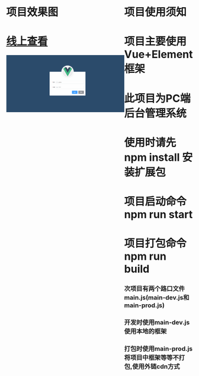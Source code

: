 <!DOCTYPE html>
<html lang="en">
<head>
  <meta charset="UTF-8">
  <meta name="viewport" content="width=device-width, initial-scale=1.0">
</head>
<body style="width: 100%;">
  <div class="wk" style="width: 100%;display: flex;justify-content: center;">
    <div class="nk_left">
      <h1>项目效果图</h1>
      <h1><a href="http://shop.chenxinlong.xyz/">线上查看</a></h1>
      <img src="./public/效果图.gif" alt="">
    </div>
    <div class="nk_right">
      <h1>项目使用须知</h1>
      <h1>项目主要使用Vue+Element框架</h1>
      <h1>此项目为PC端后台管理系统</h1>
      <h1>使用时请先 npm install 安装扩展包</h1>
      <h1>项目启动命令 npm run start</h1>
      <h1>项目打包命令 npm run build</h1>
      <h3>次项目有两个路口文件main.js(main-dev.js和main-prod.js)</h3>
      <h3>开发时使用main-dev.js  使用本地的框架</h3>
      <h3>打包时使用main-prod.js 将项目中框架等等不打包,使用外链cdn方式</h3>
    </div>
  </div>
</body>
</html>